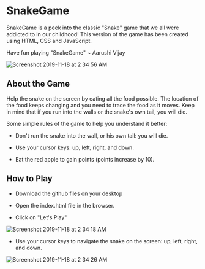 # SnakeGame

SnakeGame is a peek into the classic "Snake" game that we all were addicted to in our childhood! This version of the game has been created using HTML, CSS and JavaScript. 

Have fun playing "SnakeGame" ~ Aarushi Vijay

![Screenshot 2019-11-18 at 2 34 56 AM](https://user-images.githubusercontent.com/52317352/69033570-3ae06c80-09ad-11ea-8a44-8388d7f70085.png)


## About the Game

Help the snake on the screen by eating all the food possible. The location of the food keeps changing and you need to trace the food as it moves. Keep in mind that if you run into the walls or the snake's own tail, you will die.


Some simple rules of the game to help you understand it better:

- Don't run the snake into the wall, or his own tail: you will die.

- Use your cursor keys: up, left, right, and down.

- Eat the red apple to gain points (points increase by 10).

## How to Play


- Download the github files on your desktop

- Open the index.html file in the browser.

- Click on "Let's Play"

![Screenshot 2019-11-18 at 2 34 18 AM](https://user-images.githubusercontent.com/52317352/69033566-387e1280-09ad-11ea-8ba1-f4e586a6af88.png)

- Use your cursor keys to navigate the snake on the screen: up, left, right, and down.

![Screenshot 2019-11-18 at 2 34 26 AM](https://user-images.githubusercontent.com/52317352/69033567-39af3f80-09ad-11ea-8b8d-4ae903c0cffd.png)


